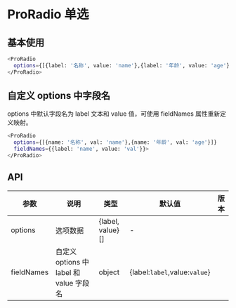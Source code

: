 # ProRadio 单选

## 基本使用

```bash
<ProRadio
  options={[{label: '名称', value: 'name'},{label: '年龄', value: 'age'}]}>
</ProRadio>
```

## 自定义 options 中字段名

options 中默认字段名为 label 文本和 value 值，可使用 fieldNames 属性重新定义映射。

```bash
<ProRadio
  options={[{name: '名称', val: 'name'},{name: '年龄', val: 'age'}]}
  fieldNames={{label: 'name', value: 'val'}}>
</ProRadio>
```

## API

| 参数       | 说明                                    | 类型             | 默认值                        | 版本 |
| ---------- | --------------------------------------- | ---------------- | ----------------------------- | ---- |
| options    | 选项数据                                | {label, value}[] | -                             |      |
| fieldNames | 自定义 options 中 label 和 value 字段名 | object           | {label:`label`,value:`value`} |      |
